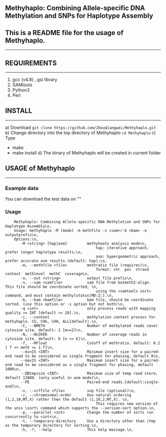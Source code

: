 ## Methyhaplo: Combining Allele-specific DNA Methylation and SNPs for Haplotype Assembly

## This is a README file for the usage of Methyhaplo.
------

## REQUIREMENTS
------
1. gcc (v4.8) , gsl library
2. SAMtools
3. Python3
4. Perl

## INSTALL
------
a) Download 
`git clone https://github.com/ZhouQiangwei/Methyhaplo.git`
b) Change directory into the top directory of Methyhaplo
`cd Methyhaplo`
c) Type
- make
- make install
d) The binary of Methyhaplo will be created in current folder

## USAGE of Methyhaplo
------
### Example data
You can download the test data on ""

### Usage
        Methyhaplo: Combining Allele-specific DNA Methylation and SNPs for Haplotype Assembly\n,
        Usage: methyhaplo -M [mode] -m methfile -s <sam>/-b <bam> -o outputprefix\n,
        Options:\n,
           -M <string> [hap|asm]         methyhaolo analysis mode\n,
                                             hap: iterative approach, prefer longer haplotype results;\n,
                                             asm: hypergeometric approach, prefer accurate asm results.(default: hap);\n,
           -m, --methfile <file>         methratio file (requires)\n,
                                             format: chr  pos  strand  context  methlevel  methC  coverage\n,
           -o, --out <string>            output file prefix\n,
           -s, --sam <samfile>           sam file from batmeth2-align.  This file should be coordinate sorted, \n,
                                             using the <samtools sort> command, and must contain methylstatus[MD:Z:].\n,
           -b, --bam <bamfile>           bam file, should be coordinate sorted. (use this option or -s option but not both)\n,
           -q <int>                      only process reads with mapping quality >= INT [default >= 20].\n,
           -c, --context                 methylation context process for methyhaplo. CG, CHG, CHH, ALL[default].\n,
           -C, --NMETH                   Number of methylated reads cover cytosine site. default: 2 [m>=2]\n,
           -N, --NCOVER                  Number of coverage reads in cytosine site. default: 6 [n >= 6]\n,
	       -f, --MFloat                  Cutoff of methratio. default: 0.2 [ f =< meth <= 1-f]\n,
	       --minIS <INT>                 Minimum insert size for a paired-end read to be considered as single fragment for phasing, default 0\n,
	       --maxIS <INT>                 Maximum insert size for a paired-end read to be considered as a single fragment for phasing, default 1000\n,
	       --DBtmpsize <INT>             Maximum size of temp read store, default 12000. (only useful in asm mode)\n,
           --PE                          Paired-end reads.[default:single-end]\n,
           -v, --vcffile <file>          snp file (optional)\n,
           -r, --chromosomal-order       Use natural ordering (1,2,10,MT,X) rather then the default (1,10,2,MT,X). \n,
                                             This requires new version of the unix \sort\ command which supports the --version-sort option.\n,
           -p, --parallel <int>          Change the number of sorts run concurrently to <int>\n,
           -t, --temporary-directory     Use a directory other than /tmp as the temporary directory for sorting.\n,
           -h, -?, --help                This help message.\n,

